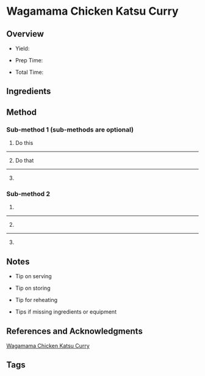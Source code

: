 # Wagamama Chicken Katsu Curry

## Overview

- Yield:

- Prep Time:

- Total Time:

## Ingredients



## Method

### Sub-method 1 (sub-methods are optional)

1. Do this
---
2. Do that
---
3.

### Sub-method 2

1.
---
2.
---
3.

## Notes

- Tip on serving

- Tip on storing

- Tip for reheating

- Tips if missing ingredients or equipment

## References and Acknowledgments

[Wagamama Chicken Katsu Curry](https://www.youtube.com/watch?v=f87C2p4Yyiw&feature=youtu.be)

## Tags


